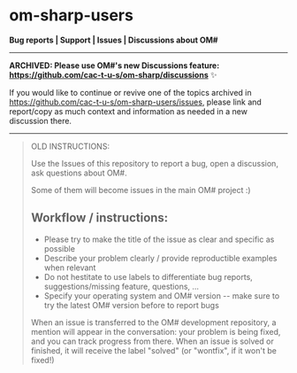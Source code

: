 # om-sharp-users
**Bug reports | Support | Issues | Discussions about OM#**

-----

**ARCHIVED: Please use OM#'s new Discussions feature: https://github.com/cac-t-u-s/om-sharp/discussions** ✨

If you would like to continue or revive one of the topics archived in https://github.com/cac-t-u-s/om-sharp-users/issues, please link and report/copy as much context and information as needed in a new discussion there.

-----

> OLD INSTRUCTIONS:
>
> Use the Issues of this repository to report a bug, open a discussion, ask questions about OM#.     
>
> Some of them will become issues in the main OM# project :)
> 
> ## Workflow / instructions:
> 
> - Please try to make the title of the issue as clear and specific as possible
> - Describe your problem clearly / provide reproductible examples when relevant
> - Do not hestitate to use labels to differentiate bug reports, suggestions/missing feature, questions, ...
> - Specify your operating system and OM# version -- make sure to try the latest OM# version before to report bugs
> 
> When an issue is transferred to the OM# development repository, a mention will appear in the conversation: your problem is being fixed, and you can track progress from there. When an issue is solved or finished, it will receive the label "solved" (or "wontfix", if it won't be fixed!) 

